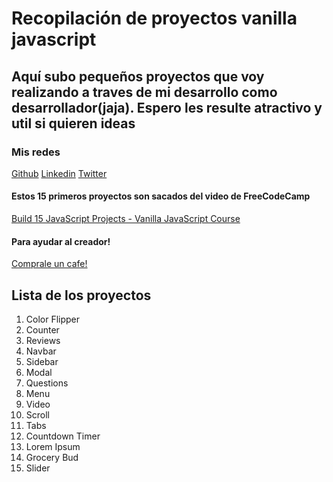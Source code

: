 # Recopilación de proyectos vanilla javascript

## Aquí subo pequeños proyectos que voy realizando a traves de mi desarrollo como desarrollador(jaja). Espero les resulte atractivo y util si quieren ideas

### Mis redes

[Github](https://github.com/Scorpiojk)
[Linkedin](https://www.linkedin.com/in/jose-kolomenski-756173215/)
[Twitter](https://twitter.com/JoseProgram)

#### Estos 15 primeros proyectos son sacados del video de FreeCodeCamp

[Build 15 JavaScript Projects - Vanilla JavaScript Course](https://www.youtube.com/watch?v=3PHXvlpOkf4&list=PLiFTQyUnBo3tVJBZRdp3PnwePCk23d1Ai&index=5&t=100s)

#### Para ayudar al creador!

[Comprale un cafe!](https://www.buymeacoffee.com/johnsmilga)

## Lista de los proyectos

1. Color Flipper
2. Counter
3. Reviews
4. Navbar
5. Sidebar
6. Modal
7. Questions
8. Menu
9. Video
10. Scroll
11. Tabs
12. Countdown Timer
13. Lorem Ipsum
14. Grocery Bud
15. Slider
